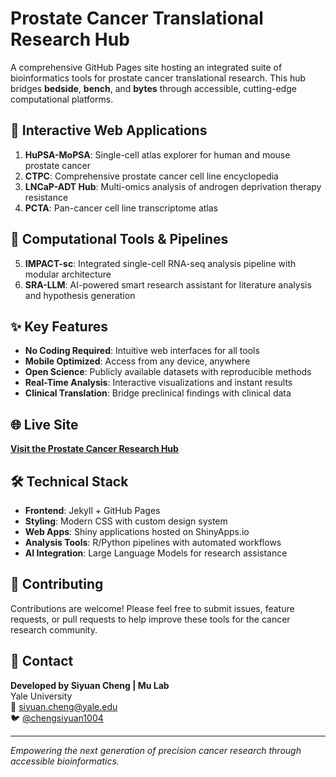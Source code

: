 # Prostate Cancer Translational Research Hub

A comprehensive GitHub Pages site hosting an integrated suite of bioinformatics tools for prostate cancer translational research. This hub bridges **bedside**, **bench**, and **bytes** through accessible, cutting-edge computational platforms.

## 🧬 Interactive Web Applications

1. **HuPSA-MoPSA**: Single-cell atlas explorer for human and mouse prostate cancer
2. **CTPC**: Comprehensive prostate cancer cell line encyclopedia
3. **LNCaP-ADT Hub**: Multi-omics analysis of androgen deprivation therapy resistance
4. **PCTA**: Pan-cancer cell line transcriptome atlas

## 🤖 Computational Tools & Pipelines

5. **IMPACT-sc**: Integrated single-cell RNA-seq analysis pipeline with modular architecture
6. **SRA-LLM**: AI-powered smart research assistant for literature analysis and hypothesis generation

## ✨ Key Features

- **No Coding Required**: Intuitive web interfaces for all tools
- **Mobile Optimized**: Access from any device, anywhere
- **Open Science**: Publicly available datasets with reproducible methods
- **Real-Time Analysis**: Interactive visualizations and instant results
- **Clinical Translation**: Bridge preclinical findings with clinical data

## 🌐 Live Site

[**Visit the Prostate Cancer Research Hub**](https://schoo7.github.io/pcatools/)

## 🛠️ Technical Stack

- **Frontend**: Jekyll + GitHub Pages
- **Styling**: Modern CSS with custom design system
- **Web Apps**: Shiny applications hosted on ShinyApps.io
- **Analysis Tools**: R/Python pipelines with automated workflows
- **AI Integration**: Large Language Models for research assistance

## 🤝 Contributing

Contributions are welcome! Please feel free to submit issues, feature requests, or pull requests to help improve these tools for the cancer research community.

## 📧 Contact

**Developed by Siyuan Cheng | Mu Lab**  
Yale University  
📧 siyuan.cheng@yale.edu  
🐦 [@chengsiyuan1004](https://twitter.com/chengsiyuan1004)

---

*Empowering the next generation of precision cancer research through accessible bioinformatics.*
